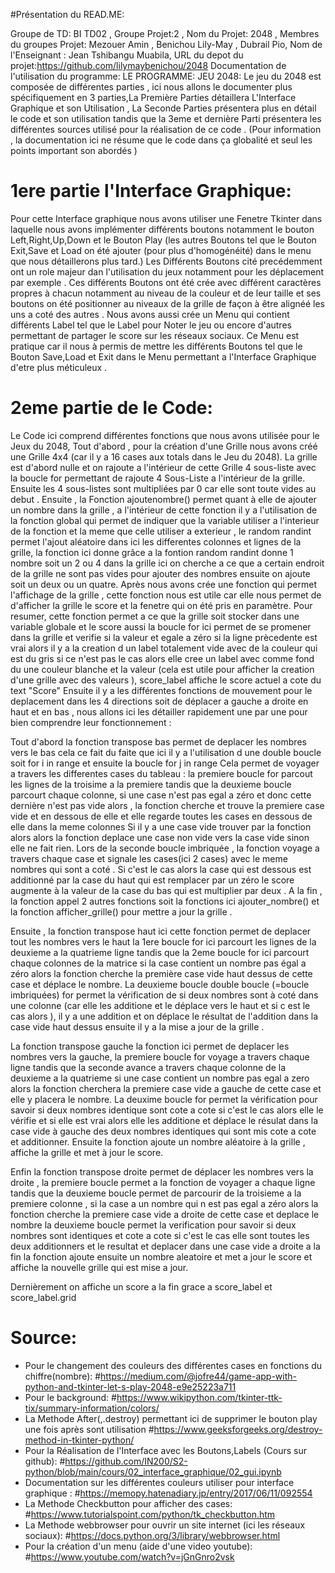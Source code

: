 #Présentation du READ.ME:



Groupe de TD: BI TD02 , Groupe Projet:2 , Nom du Projet: 2048 ,
Membres du groupes Projet: Mezouer Amin , Benichou Lily-May , Dubrail Pio,
Nom de l'Enseignant : Jean Tshibangu Muabila,
URL du depot du projet:https://github.com/lilymaybenichou/2048
Documentation de l'utilisation du programme: 
LE PROGRAMME:
JEU 2048:
Le jeu du 2048 est composée de différentes parties , ici nous allons le documenter plus spécifiquement en 3 parties,La Première Parties détaillera L'Interface Graphique et son Utilisation , La Seconde Parties 
présentera plus en détail le code et son utilisation tandis que la 3eme et dernière Parti présentera 
les différentes sources utilisé pour la réalisation de ce code .
(Pour information , la documentation ici ne résume que le code dans ça globalité et seul les points 
important son abordés )

# 1ere partie l'Interface Graphique:

Pour cette Interface graphique nous avons utiliser une Fenetre Tkinter dans laquelle nous avons implémenter différents boutons notamment le bouton Left,Right,Up,Down et le Bouton Play (les autres Boutons tel que le Bouton Exit,Save et Load on été ajouter (pour plus d'homogénéité) dans le menu que nous détaillerons plus tard.)
Les Différents Boutons cité precédemment ont un role majeur dan l'utilisation du jeux notamment pour les 
déplacement par exemple . Ces différents Boutons ont été crée avec différent caractères propres à chacun notamment au niveau de la couleur et de leur taille et ses boutons on été positionner au niveaux de la grille de façon à être alignéé les uns a coté des autres . Nous avons aussi crée un Menu qui contient différents Label tel que le Label pour Noter le jeu ou encore d'autres permettant de partager le score sur les réseaux sociaux. Ce Menu est pratique car il nous à permis de mettre les différents Boutons tel que le Bouton Save,Load et Exit dans le Menu permettant a l'Interface Graphique d'etre plus méticuleux .

# 2eme partie de le Code:

Le Code ici comprend différentes fonctions que nous avons utilisée pour le Jeux du 2048,
Tout d'abord , pour la création d'une Grille nous avons créé une Grille 4x4 (car il y a 16 cases aux totals dans le Jeu du 2048). 
La grille est d'abord nulle et on rajoute a l'intérieur de cette Grille 4 sous-liste avec la boucle 
for permettant de rajoute 4 Sous-Liste a l'intérieur de la grille. 
Ensuite les 4 sous-listes sont multipliées par 0 car elle sont toute vides au debut .
Ensuite , la Fonction ajoutenombre() permet quant à elle de ajouter un nombre dans la grille ,
a l'intérieur de cette fonction il y a l'utilisation de la fonction global qui permet de indiquer que la variable utiliser a l'interieur de la fonction et la meme que celle utiliser a exterieur , le random randint permet l'ajout aléatoire dans  ici les differentes colonnes et lignes de la grille, 
la fonction ici donne grâce a la fontion random randint donne 1 nombre soit un 2 ou 4 dans la grille 
ici on cherche a ce que a certain endroit de la grille ne sont pas vides pour ajouter des nombres
ensuite on ajoute soit un deux ou un quatre.
Après nous avons crée une fonction qui permet l'affichage de la grille , cette fonction nous est utile car elle nous permet de  d'afficher la grille le score et la fenetre qui on été pris en paramètre.
Pour resumer, cette fonction permet a ce que  la grille soit stocker dans une variable globale et le score aussi la boucle for ici permet de se promener dans la grille et verifie si la valeur et egale a zéro si la ligne prècedente est vrai alors il y a la creation d un label  totalement vide avec de la couleur qui est du gris si ce n'est pas le cas alors elle cree un label avec comme fond du une couleur blanche et la valeur (cela est utile pour afficher la creation d'une grille avec des valeurs ),
score_label affiche le score actuel a cote du text "Score"
Ensuite il y a les différentes fonctions de mouvement pour le deplacement dans les 4 directions soit de 
déplacer a gauche a droite en haut et en bas , nous allons ici les détailler rapidement une par une pour bien comprendre leur fonctionnement :

Tout d'abord la fonction transpose bas permet de deplacer les nombres vers le bas cela ce fait du faite que ici il y a l'utilisation d une double boucle soit for i in range et ensuite la boucle for j in range
Cela permet de voyager a travers les differentes cases du tableau : 
la premiere boucle for parcout les lignes  de la troisime a la premiere tandis que la deuxieme boucle parcourt chaque colonne,
si une case n'est pas egal a zéro et donc cette dernière n'est pas vide alors , la fonction cherche et trouve la premiere case vide et en dessous de elle et elle regarde toutes les cases en dessous de elle dans la meme colonnes
Si il y a une case vide trouver par la fonction alors alors la fonction deplace une case non vide vers
la case vide sinon elle ne fait rien. 
Lors de la seconde boucle imbriquée , la fonction voyage a travers chaque case et signale les cases(ici 2 cases) avec le meme nombres qui sont a coté  .  Si c'est le cas alors la case qui est dessous est additionné par la case du haut qui est remplacer par un zéro le score augmente à la valeur de la case du bas qui est multiplier par deux . A la fin , la fonction appel 2 autres fonctions soit la fonctions ici ajouter_nombre() et la fonction afficher_grille() pour mettre a jour la grille .

Ensuite , la fonction transpose haut ici cette fonction permet de deplacer tout les nombres vers le haut 
la 1ere boucle for ici parcourt les lignes de la deuxieme a la quatrieme ligne tandis que la 2eme boucle for ici parcourt chaque colonnes  de la matrice  si la case contient un nombre pas égal a zéro alors la fonction cherche la première case vide haut dessus de cette case et  déplace le nombre. 
La deuxieme boucle double boucle (=boucle imbriquées) for permet la vérification de si deux nombres 
sont à coté dans une colonne (car elle les additione et le déplace vers le haut et si c est le cas alors ),
il y a une addition et on déplace le résultat de l'addition dans la case vide haut dessus  ensuite il y a la mise a jour de la grille .

La fonction transpose gauche la fonction ici permet de deplacer les nombres vers la gauche,
la premiere boucle for voyage a travers chaque ligne tandis que la seconde avance a travers chaque colonne de la deuxieme a la quatrieme
si une case contient un nombre pas egal a zero alors la fonction cherchera la premiere case vide 
a gauche de cette case et elle y placera le nombre. 
La deuxime boucle for permet la vérification pour savoir si deux nombres identique sont cote a cote si c'est le cas alors  elle le vérifie et si elle est vrai alors elle les additione et déplace le résulat dans la case vide à gauche des deux nombres identiques qui sont mis cote a cote et  additionner. 
Ensuite la fonction ajoute un nombre aléatoire à la grille , affiche la grille et met 
à jour le score.

Enfin la fonction transpose droite  permet de déplacer les nombres vers la droite ,
la premiere boucle permet a la fonction de voyager a chaque ligne tandis que la  deuxieme boucle permet
de parcourir de la troisieme a la premiere colonne , si la case a un nombre qui n est pas egal a zéro 
alors la fonction cherche la premiere case vide a droite de cette case et deplace le nombre 
la deuxieme boucle permet la verification pour savoir si deux nombres sont identiques et cote  a cote si c'est le cas elle sont toutes les deux additionners et le resultat et deplacer dans une 
case vide a droite a la fin la fonction ajoute ensuite un nombre aleatoire et met a jour le score et affiche la nouvelle grille qui est mise a jour.

Dernièrement on affiche un score a la fin grace a score_label et score_label.grid

# Source:
- Pour le changement des couleurs des différentes cases en fonctions du chiffre(nombre):
#https://medium.com/@jofre44/game-app-with-python-and-tkinter-let-s-play-2048-e9e25223a711
- Pour le background:
#https://www.wikipython.com/tkinter-ttk-tix/summary-information/colors/
- La Methode After(,.destroy) permettant ici de supprimer le bouton play une fois après sont utilisation
#https://www.geeksforgeeks.org/destroy-method-in-tkinter-python/
- Pour la Réalisation de l'Interface avec les Boutons,Labels (Cours sur github): 
#https://github.com/IN200/S2-python/blob/main/cours/02_interface_graphique/02_gui.ipynb
- Documentation sur les différentes couleurs utiliser pour interface graphique :
#https://memopy.hatenadiary.jp/entry/2017/06/11/092554
- La Methode Checkbutton pour afficher des cases: 
#https://www.tutorialspoint.com/python/tk_checkbutton.htm
- La Methode webbrowser pour ouvrir un site internet (ici les réseaux sociaux):
#https://docs.python.org/3/library/webbrowser.html
- Pour la création d'un menu (aide d'une video youtube):
#https://www.youtube.com/watch?v=jGnGnro2vsk
 

